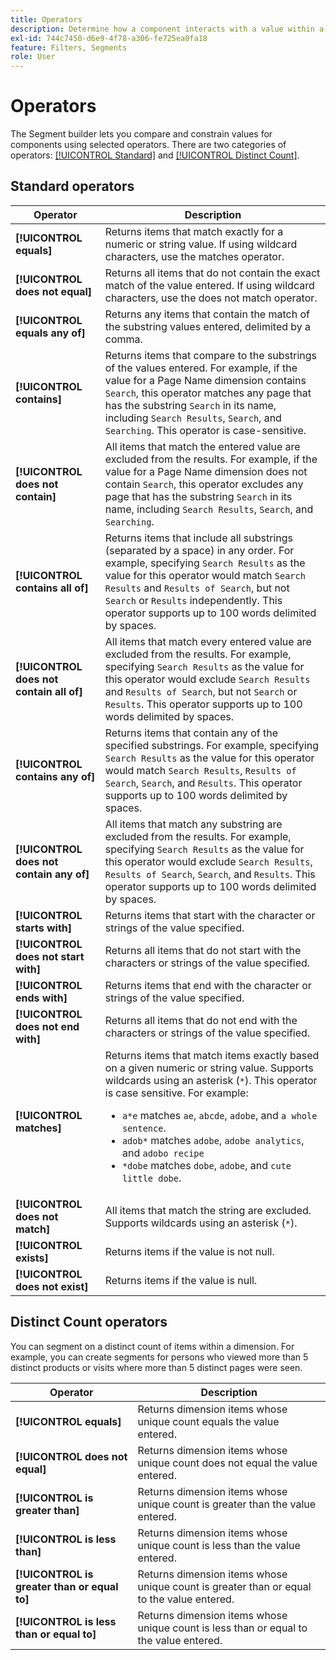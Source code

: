 ```yaml
---
title: Operators
description: Determine how a component interacts with a value within a segment.
exl-id: 744c7450-d6e9-4f78-a306-fe725ea0fa18
feature: Filters, Segments
role: User
---
```

# Operators

The Segment builder lets you compare and constrain values for components using selected operators. There are two categories of operators: [[!UICONTROL Standard]](#standard-operators) and [[!UICONTROL Distinct Count]](#distinct-count-operators).

## Standard operators

| Operator | Description |
| --- | --- |
| **[!UICONTROL equals]** | Returns items that match exactly for a numeric or string value. If using wildcard characters, use the matches operator. |
| **[!UICONTROL does not equal]** | Returns all items that do not contain the exact match of the value entered.  If using wildcard characters, use the does not match operator. |
| **[!UICONTROL equals any of]** | Returns any items that contain the match of the substring values entered, delimited by a comma. |
| **[!UICONTROL contains]** | Returns items that compare to the substrings of the values entered. For example, if the value for a Page Name dimension contains `Search`, this operator matches any page that has the substring `Search` in its name, including `Search Results`, `Search`, and `Searching`. This operator is case-sensitive. |
| **[!UICONTROL does not contain]** | All items that match the entered value are excluded from the results. For example, if the value for a Page Name dimension does not contain `Search`, this operator excludes any page that has the substring `Search` in its name, including `Search Results`, `Search`, and `Searching`. |
| **[!UICONTROL contains all of]** | Returns items that include all substrings (separated by a space) in any order. For example, specifying `Search Results` as the value for this operator would match `Search Results` and `Results of Search`, but not `Search` or `Results` independently. This operator supports up to 100 words delimited by spaces. |
| **[!UICONTROL does not contain all of]** | All items that match every entered value are excluded from the results. For example, specifying `Search Results` as the value for this operator would exclude `Search Results` and `Results of Search`, but not `Search` or `Results`. This operator supports up to 100 words delimited by spaces. |
| **[!UICONTROL contains any of]** | Returns items that contain any of the specified substrings. For example, specifying `Search Results` as the value for this operator would match `Search Results`, `Results of Search`, `Search`, and `Results`. This operator supports up to 100 words delimited by spaces. |
| **[!UICONTROL does not contain any of]** | All items that match any substring are excluded from the results. For example, specifying `Search Results` as the value for this operator would exclude `Search Results`, `Results of Search`, `Search`, and `Results`. This operator supports up to 100 words delimited by spaces. |
| **[!UICONTROL starts with]** | Returns items that start with the character or strings of the value specified. |
| **[!UICONTROL does not start with]** | Returns all items that do not start with the characters or strings of the value specified. |
| **[!UICONTROL ends with]** | Returns items that end with the character or strings of the value specified. |
| **[!UICONTROL does not end with]** | Returns all items that do not end with the characters or strings of the value specified. |
| **[!UICONTROL matches]** | Returns items that match items exactly based on a given numeric or string value. Supports wildcards using an asterisk (`*`). This operator is case sensitive. For example:<ul><li>`a*e` matches `ae`, `abcde`, `adobe`, and `a whole sentence`.</li><li>`adob*` matches `adobe`, `adobe analytics`, and `adobo recipe`</li><li>`*dobe` matches `dobe`, `adobe`, and `cute little dobe`.</li></ul>|
| **[!UICONTROL does not match]** | All items that match the string are excluded. Supports wildcards using an asterisk (`*`). |
| **[!UICONTROL exists]** | Returns items if the value is not null. |
| **[!UICONTROL does not exist]** | Returns items if the value is null. |

## Distinct Count operators

You can segment on a distinct count of items within a dimension. For example, you can create segments for persons who viewed more than 5 distinct products or visits where more than 5 distinct pages were seen.

| Operator | Description |
| --- | --- |
| **[!UICONTROL equals]** | Returns dimension items whose unique count equals the value entered. |
| **[!UICONTROL does not equal]** | Returns dimension items whose unique count does not equal the value entered. |
| **[!UICONTROL is greater than]** | Returns dimension items whose unique count is greater than the value entered. |
| **[!UICONTROL is less than]** | Returns dimension items whose unique count is less than the value entered. |
| **[!UICONTROL is greater than or equal to]** | Returns dimension items whose unique count is greater than or equal to the value entered. |
| **[!UICONTROL is less than or equal to]** | Returns dimension items whose unique count is less than or equal to the value entered. |
